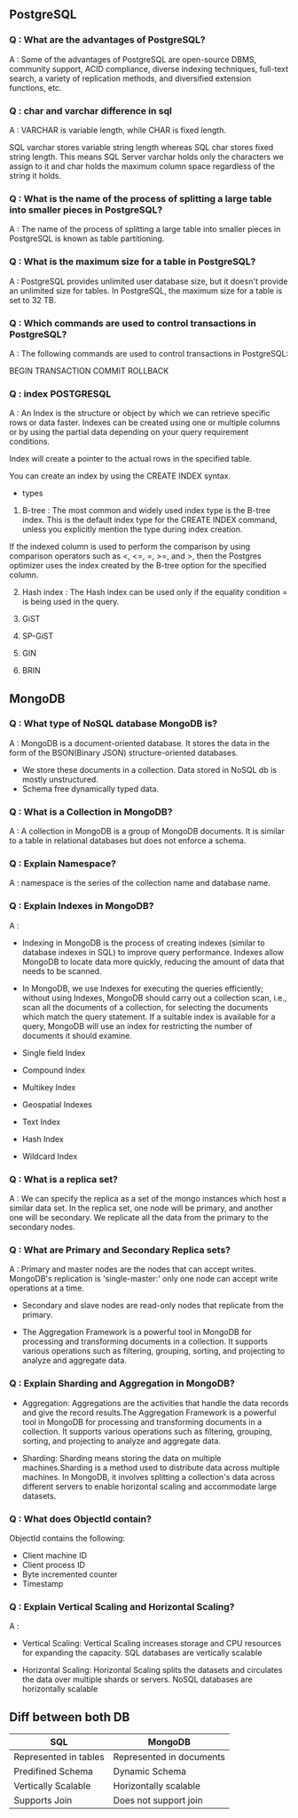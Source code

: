 ## PostgreSQL

### Q : What are the advantages of PostgreSQL?
A : Some of the advantages of PostgreSQL are open-source DBMS, community support, ACID compliance, diverse indexing techniques, full-text search, a variety of replication methods, and diversified extension functions, etc.

### Q : char and varchar difference in sql
A : VARCHAR is variable length, while CHAR is fixed length.

SQL varchar stores variable string length whereas SQL char stores fixed string length. This means SQL Server varchar holds only the characters we assign to it and char holds the maximum column space regardless of the string it holds.

### Q : What is the name of the process of splitting a large table into smaller pieces in PostgreSQL?
A : The name of the process of splitting a large table into smaller pieces in PostgreSQL is known as table partitioning.

### Q : What is the maximum size for a table in PostgreSQL?
A : PostgreSQL provides unlimited user database size, but it doesn't provide an unlimited size for tables. In PostgreSQL, the maximum size for a table is set to 32 TB.

### Q : Which commands are used to control transactions in PostgreSQL?
A : The following commands are used to control transactions in PostgreSQL:

BEGIN TRANSACTION
COMMIT
ROLLBACK

### Q : index POSTGRESQL
A : An Index is the structure or object by which we can retrieve specific rows or data faster. Indexes can be created using one or multiple columns or by using the partial data depending on your query requirement conditions.

Index will create a pointer to the actual rows in the specified table.

You can create an index by using the CREATE INDEX syntax.

* types 

1. B-tree : The most common and widely used index type is the B-tree index. This is the default index type for the CREATE INDEX command, unless you explicitly mention the type during index creation. 

If the indexed column is used to perform the comparison by using comparison operators such as <, <=, =, >=, and >, then the  Postgres optimizer uses the index created by the B-tree option for the specified column.

2. Hash index : The Hash index can be used only if the equality condition = is being used in the query.

3. GiST

4. SP-GiST

5. GIN

6. BRIN

## MongoDB

### Q : What type of NoSQL database MongoDB is?
A : MongoDB is a document-oriented database. It stores the data in the form of the BSON(Binary JSON) structure-oriented databases. 
* We store these documents in a collection. Data stored in NoSQL db is mostly unstructured.
* Schema free dynamically typed data.

### Q : What is a Collection in MongoDB?
A : A collection in MongoDB is a group of MongoDB documents. It is similar to a table in relational databases but does not enforce a schema.

### Q : Explain Namespace?
A : namespace is the series of the collection name and database name.

### Q : Explain Indexes in MongoDB?
A : 
* Indexing in MongoDB is the process of creating indexes (similar to database indexes in SQL) to improve query performance. Indexes allow MongoDB to locate data more quickly, reducing the amount of data that needs to be scanned.

* In MongoDB, we use Indexes for executing the queries efficiently; without using Indexes, MongoDB should carry out a collection scan, i.e., scan all the documents of a collection, for selecting the documents which match the query statement. If a suitable index is available for a query, MongoDB will use an index for restricting the number of documents it should examine.

* Single field Index
* Compound Index
* Multikey Index
* Geospatial Indexes
* Text Index
* Hash Index
* Wildcard Index

### Q : What is a replica set?
A : We can specify the replica as a set of the mongo instances which host a similar data set. In the replica set, one node will be primary, and another one will be secondary. We replicate all the data from the primary to the secondary nodes.

### Q : What are Primary and Secondary Replica sets?
A : Primary and master nodes are the nodes that can accept writes. MongoDB's replication is 'single-master:' only one node can accept write operations at a time.

* Secondary and slave nodes are read-only nodes that replicate from the primary.

* The Aggregation Framework is a powerful tool in MongoDB for processing and transforming documents in a collection. It supports various operations such as filtering, grouping, sorting, and projecting to analyze and aggregate data.

### Q : Explain Sharding and Aggregation in MongoDB?
* Aggregation: Aggregations are the activities that handle the data records and give the record results.The Aggregation Framework is a powerful tool in MongoDB for processing and transforming documents in a collection. It supports various operations such as filtering, grouping, sorting, and projecting to analyze and aggregate data.

* Sharding: Sharding means storing the data on multiple machines.Sharding is a method used to distribute data across multiple machines. In MongoDB, it involves splitting a collection's data across different servers to enable horizontal scaling and accommodate large datasets.

### Q : What does ObjectId contain?
ObjectId contains the following:

* Client machine ID
* Client process ID
* Byte incremented counter
* Timestamp

### Q : Explain Vertical Scaling and Horizontal Scaling?
A : 
* Vertical Scaling: Vertical Scaling increases storage and CPU resources for expanding the capacity. SQL databases are vertically scalable

* Horizontal Scaling: Horizontal Scaling splits the datasets and circulates the data over multiple shards or servers. NoSQL databases are horizontally scalable

## Diff between both DB

| SQL      | MongoDB |
| ----------- | ----------- |
| Represented in tables      | Represented in documents       |
| Predifined Schema   | Dynamic Schema        |
| Vertically Scalable   | Horizontally scalable        |
| Supports Join   | Does not support join        |


